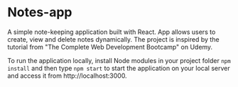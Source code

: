 # Notes-app
A simple note-keeping application built with React. App allows users to create, view and delete notes dynamically. The project is inspired by the tutorial from "The Complete Web Development Bootcamp" on Udemy.

To run the application locally, install Node modules in your project folder <code>npm install</code> and then type <code>npm start</code> to start the application on your local server and access it from http://localhost:3000.

